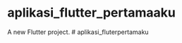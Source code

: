 # aplikasi_flutter_pertamaaku

A new Flutter project.
#   a p l i k a s i _ f l u t e r p e r t a m a k u  
 